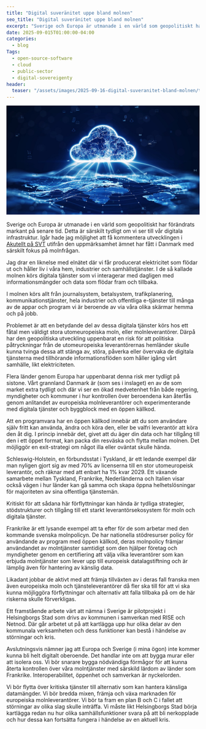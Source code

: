 ```yaml
---
title: "Digital suveränitet uppe bland molnen"
seo_title: "Digital suveränitet uppe bland molnen"
excerpt: "Sverige och Europa är utmanade i en värld som geopolitiskt har förändrats markant på senare tid. Detta är särskilt tydligt om vi ser till vår digitala infrastruktur. Igår hade jag möjlighet att få kommentera utvecklingen utifrån den uppmärksamhet ämnet har fått i Danmark med särskilt fokus på molnfrågan."
date: 2025-09-015T01:00:00-04:00
categories:
  - blog
Tags:
  - open-source-software
  - cloud
  - public-sector
  - digital-sovereigenty
header:
  teaser: "/assets/images/2025-09-16-digital-suveranitet-bland-molnen/teaser.jpeg"
---
```



<div class="thumbnail-container">
<img src="/assets/images/2025-09-16-digital-suveranitet-bland-molnen/teaser.jpeg" alt=""></div>

Sverige och Europa är utmanade i en värld som geopolitiskt har förändrats markant på senare tid. Detta är särskilt tydligt om vi ser till vår digitala infrastruktur. Igår hade jag möjlighet att få kommentera utvecklingen i <a href="https://www.svtplay.se/video/e6dYgAo/aktuellt/igar-21-00?position=1576">Akutellt på SVT</a> utifrån den uppmärksamhet ämnet har fått i Danmark med särskilt fokus på molnfrågan. 

Jag drar en liknelse med elnätet där vi får producerat elektricitet som flödar ut och håller liv i våra hem, industrier och samhällstjänster. I de så kallade molnen körs digitala tjänster som vi interagerar med dagligen med informationsmängder och data som flödar fram och tillbaka. 

I molnen körs allt från journalsystem, betalsystem, trafikplanering, kommunikationstjänster, hela industrier och offentliga e-tjänster till många av de appar och program vi är beroende av via våra olika skärmar hemma och på jobb.

Problemet är att en betydande del av dessa digitala tjänster körs hos ett fåtal men väldigt stora utomeuropeiska moln, eller molnleverantörer. Därpå har den geopolitiska utveckling uppenbarat en risk för att politiska påtryckningar från de utomeuropeiska leverantörernas hemländer skulle kunna tvinga dessa att stänga av, störa, påverka eller övervaka de digitala tjänsterna med tillhörande informationsflöden som håller igång vårt samhälle, likt elektriciteten.

Flera länder genom Europa har uppenbarat denna risk mer tydligt på sistone. Vårt grannland Danmark är (som ses i inslaget) en av de som market extra tydligt och där vi ser en ökad medvetenhet från både regering, myndigheter och kommuner i hur kontrollen över beroendena kan återfås genom anlitandet av europeiska molnleverantörer och experimenterande med digitala tjänster och byggblock med en öppen källkod.

Att en programvara har en öppen källkod innebär att du som användare själv fritt kan använda, ändra och köra den, eller be valfri leverantör att köra den åt dig. I princip innebär det, givet att du äger din data och har tillgång till den i ett öppet format, kan packa din resväska och flytta mellan molnen. Det möjliggör en exit-strategi om något illa eller oväntat skulle hända.

Schleswig-Holstein, en förbundsstat i Tyskland, är ett ledande exempel där man nyligen gjort sig av med 70% av licenserna till en stor utomeuropeisk leverantör, och räknar med att enbart ha 1% kvar 2029. Ett växande samarbete mellan Tyskland, Frankrike, Nederländerna och Italien visar också vägen i hur länder kan gå samma och skapa öppna helhetslösningar för majoriteten av sina offentliga tjänstemän.

Kritiskt för att sådana här förflyttningar kan hända är tydliga strategier, stödstrukturer och tillgång till ett starkt leverantörsekosystem för moln och digitala tjänster.

Frankrike är ett lysande exempel att ta efter för de som arbetar med den kommande svenska molnpolicyn. De har nationella stödresurser policy för användande av program med öppen källkod, deras molnpolicy främjar användandet av molntjänster samtidigt som den hjälper företag och myndigheter genom en certifiering att välja vilka leverantörer som kan erbjuda molntjänster som lever upp till europeisk datalagstiftning och är lämplig även för hantering av känslig data.

Likadant jobbar de aktivt med att främja tillväxten av i deras fall franska men även europeiska moln och tjänsteleverantörer då fler ska till för att vi ska kunna möjliggöra förflyttningar och alternativ att falla tillbaka på om de här riskerna skulle förverkligas.

Ett framstående arbete värt att nämna i Sverige är pilotprojekt i Helsingborgs Stad som drivs av kommunen i samverkan med RISE och Netnod. Där går arbetet ut på att kartlägga upp hur olika delar av den kommunala verksamheten och dess funktioner kan bestå i händelse av störningar och kris.

Avslutningsvis nämner jag att Europa och Sverige (i mina ögon) inte kommer kunna bli helt digitalt oberoende. Det handlar inte om att bygga murar eller att isolera oss. Vi bör snarare bygga nödvändiga förmågor för att kunna återta kontrollen över våra molntjänster med särskild lärdom av länder som Frankrike. Interoperabilitet, öppenhet och samverkan är nyckelorden.

Vi bör flytta över kritiska tjänster till alternativ som kan hantera känsliga datamängder. Vi bör bredda mixen, främja och växa marknaden för europeiska molnleverantörer. Vi bör ta fram en plan B och C i fallet att störningar av olika slag skulle inträffa. Vi måste likt Helsingborgs Stad börja kartlägga redan nu hur olika samhällsfunktioner svara på att bli nerkopplade och hur dessa kan fortsätta fungera i händelse av en aktuell kris.
